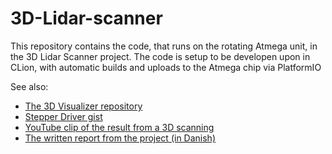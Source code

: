 # 3D-Lidar-scanner

This repository contains the code, that runs on the rotating Atmega unit, in the 3D Lidar Scanner project.
The code is setup to be developen upon in CLion, with automatic builds and uploads to the Atmega chip via PlatformIO

See also:
 - [The 3D Visualizer repository](https://github.com/nickeopti/3D_Lidar_Visualizer)
 - [Stepper Driver gist](https://gist.github.com/nickeopti/fc55f102e51f5ae8b5bf34bbb8b8476c)
 - [YouTube clip of the result from a 3D scanning](https://www.youtube.com/watch?v=49rYWJ-ClfY)
 - [The written report from the project (in Danish)](http://nbos.dk/3DLidar.pdf)
